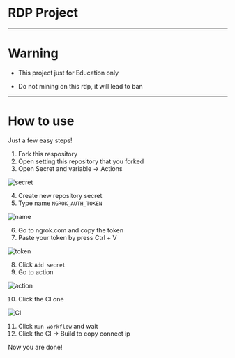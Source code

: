 # RDP Project
---------------
# Warning

- This project just for Education only

- Do not mining on this rdp, it will lead to ban

---------------
# How to use

Just a few easy steps!

1. Fork this respository
2. Open setting this repository that you forked
3. Open Secret and variable -> Actions

![secret](https://user-images.githubusercontent.com/94728590/230763171-d0e9eafe-2ae0-48d4-8262-bda076ce553f.png)

4. Create new repository secret
5. Type name `NGROK_AUTH_TOKEN`

![name](https://user-images.githubusercontent.com/94728590/230763386-afc309cf-4a83-4d45-83f3-e71127d5d712.png)

6. Go to ngrok.com and copy the token
7. Paste your token by press Ctrl + V

![token](https://user-images.githubusercontent.com/94728590/230763405-9606c998-b182-49db-a24a-8a6284528d12.png)

8. Click `Add secret`
9. Go to action

![action](https://user-images.githubusercontent.com/94728590/230763480-2e99fb9f-cc27-4520-8ec3-2c8cf9a776db.png)

10. Click the CI one

![CI](https://user-images.githubusercontent.com/94728590/230763622-1f3a6086-0000-4a5b-8e3d-eece73e91633.png)

11. Click `Run workflow` and wait
12. Click the CI -> Build to copy connect ip

Now you are done!
